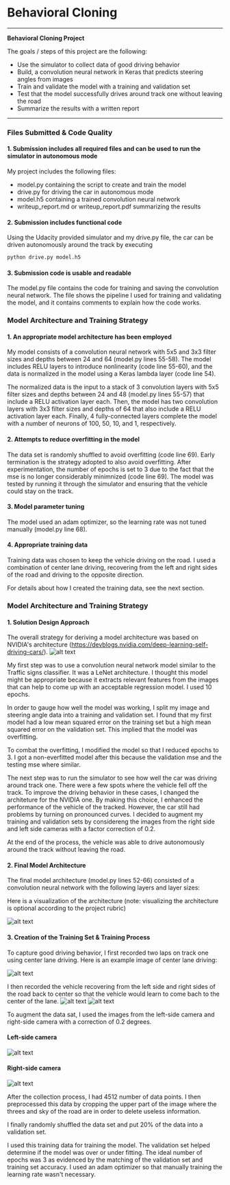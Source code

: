 # **Behavioral Cloning** 

---

**Behavioral Cloning Project**

The goals / steps of this project are the following:
* Use the simulator to collect data of good driving behavior
* Build, a convolution neural network in Keras that predicts steering angles from images
* Train and validate the model with a training and validation set
* Test that the model successfully drives around track one without leaving the road
* Summarize the results with a written report


[//]: # (Image References)

[image1]: ./images/cnn.png "Model Visualization"
[image2]: ./images/center.jpg "Grayscaling"
[image3]: ./images/right.jpg "Recovery Image"
[image4]: ./images/left.jpg "Recovery Image"
[image5]: ./images/architecture.png "Recovery Image"
[image6]: ./examples/placeholder_small.png "Normal Image"
[image7]: ./examples/placeholder_small.png "Flipped Image"

---
### Files Submitted & Code Quality

#### 1. Submission includes all required files and can be used to run the simulator in autonomous mode

My project includes the following files:
* model.py containing the script to create and train the model
* drive.py for driving the car in autonomous mode
* model.h5 containing a trained convolution neural network 
* writeup_report.md or writeup_report.pdf summarizing the results

#### 2. Submission includes functional code
Using the Udacity provided simulator and my drive.py file, the car can be driven autonomously around the track by executing 
```sh
python drive.py model.h5
```

#### 3. Submission code is usable and readable

The model.py file contains the code for training and saving the convolution neural network. The file shows the pipeline I used for training and validating the model, and it contains comments to explain how the code works.

### Model Architecture and Training Strategy

#### 1. An appropriate model architecture has been employed

My model consists of a convolution neural network with 5x5 and 3x3 filter sizes and depths between 24 and 64 (model.py lines 55-58). The model includes RELU layers to introduce nonlinearity (code line 55-60), and the data is normalized in the model using a Keras lambda layer (code line 54). 

The normalized data is the input to a stack of 3 convolution layers with 5x5 filter sizes and depths between 24 and 48 (model.py lines 55-57) that include a RELU activation layer each. Then, the model has two convolution layers with 3x3 filter sizes and depths of 64 that also include a RELU activation layer each. Finally, 4 fully-connected layers complete the model with a number of neurons of 100, 50, 10, and 1, respectively.

#### 2. Attempts to reduce overfitting in the model

The data set is randomly shuffled to avoid overfitting (code line 69). Early termination is the strategy adopted to also avoid overfitting. After experimentation, the number of epochs is set to 3 due to the fact that the mse is no longer considerably minimnized (code line 69). The model was tested by running it through the simulator and ensuring that the vehicle could stay on the track.

#### 3. Model parameter tuning

The model used an adam optimizer, so the learning rate was not tuned manually (model.py line 68).

#### 4. Appropriate training data

Training data was chosen to keep the vehicle driving on the road. I used a combination of center lane driving, recovering from the left and right sides of the road and driving to the opposite direction. 

For details about how I created the training data, see the next section. 

### Model Architecture and Training Strategy

#### 1. Solution Design Approach

The overall strategy for deriving a model architecture was based on NVIDIA's architecture (https://devblogs.nvidia.com/deep-learning-self-driving-cars/).
![alt text][image1]

My first step was to use a convolution neural network model similar to the Traffic signs classifier. It was a LeNet architecture. I thought this model might be appropriate because it extracts relevant features from the images that can help to come up with an acceptable regression model. I used 10 epochs.

In order to gauge how well the model was working, I split my image and steering angle data into a training and validation set. I found that my first model had a low mean squared error on the training set but a high mean squared error on the validation set. This implied that the model was overfitting. 

To combat the overfitting, I modified the model so that I reduced epochs to 3. I got a non-everfitted model after this because the validation mse and the testing mse where similar.

The next step was to run the simulator to see how well the car was driving around track one. There were a few spots where the vehicle fell off the track. To improve the driving behavior in these cases, I changed the architeture for the NVIDIA one. By making this choice, I enhanced the performance of the vehicle of the tracked. However, the car still had problems by turning on pronounced curves. I decided to augment my training and validation sets by considereng the images from the right side and left side cameras with a factor correction of 0.2. 

At the end of the process, the vehicle was able to drive autonomously around the track without leaving the road.

#### 2. Final Model Architecture

The final model architecture (model.py lines 52-66) consisted of a convolution neural network with the following layers and layer sizes:

Here is a visualization of the architecture (note: visualizing the architecture is optional according to the project rubric)

![alt text][image5]

#### 3. Creation of the Training Set & Training Process

To capture good driving behavior, I first recorded two laps on track one using center lane driving. Here is an example image of center lane driving:

![alt text][image2]

I then recorded the vehicle recovering from the left side and right sides of the road back to center so that the vehicle would learn to come bach to the center of the lane.
![alt text][image3]
![alt text][image4]


To augment the data sat, I used the images from the left-side camera and right-side camera with a correction of 0.2 degrees.

#### Left-side camera
![alt text][image6]
#### Right-side camera
![alt text][image7]


After the collection process, I had 4512 number of data points. I then preprocessed this data by cropping the upper part of the image where the threes and sky of the road are in order to delete useless information. 

I finally randomly shuffled the data set and put 20% of the data into a validation set. 

I used this training data for training the model. The validation set helped determine if the model was over or under fitting. The ideal number of epochs was 3 as evidenced by the matching of the validation set and training set accuracy. I used an adam optimizer so that manually training the learning rate wasn't necessary.
